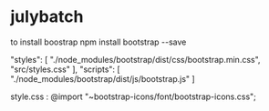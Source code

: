 # julybatch

to install boostrap
npm install bootstrap --save

"styles": [
              "./node_modules/bootstrap/dist/css/bootstrap.min.css",
              "src/styles.css"
            ],
            "scripts": [
              "./node_modules/bootstrap/dist/js/bootstrap.js"
            ]
          
 style.css : @import "~bootstrap-icons/font/bootstrap-icons.css";         